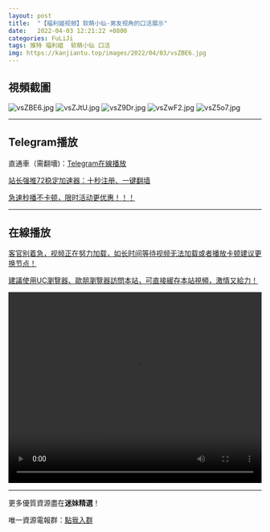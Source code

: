 ```yaml
---
layout: post
title:  "【福利姬视频】软萌小仙-男友视角的口活展示"
date:   2022-04-03 12:21:22 +0800
categories: FuLiJi
tags: 推特 福利姬  软萌小仙 口活
img: https://kanjiantu.top/images/2022/04/03/vsZBE6.jpg
---
```



## 視頻截圖

![vsZBE6.jpg](https://kanjiantu.top/images/2022/04/03/vsZBE6.jpg)
![vsZJtU.jpg](https://kanjiantu.top/images/2022/04/03/vsZJtU.jpg)
![vsZ9Dr.jpg](https://kanjiantu.top/images/2022/04/03/vsZ9Dr.jpg)
![vsZwF2.jpg](https://kanjiantu.top/images/2022/04/03/vsZwF2.jpg)
![vsZ5o7.jpg](https://kanjiantu.top/images/2022/04/03/vsZ5o7.jpg)

* * *
## Telegram播放

直通車（需翻墻)：[Telegram在線播放](https://t.me/mimeijingxuan/420)

<u>站长强推72稳定加速器：[十秒注册、一键翻墙](https://www.mimei.blog/skip/vpn.html) </u>


<u>急速秒播不卡顿，限时活动更优惠！！！</u>
* * *
## 在線播放
<u>客官别着急，视频正在努力加载，如长时间等待视频无法加载或者播放卡顿建议更换节点！</u>

<u>建議使用UC瀏覽器、歐朋瀏覽器訪問本站，可直接緩存本站視頻，激情又給力！</u>
<center><video src="https://cdn.publer.io/uploads/videos/62499490db279736bfa81b6d/706955ab891a763286053843274a846f.mp4" width="100%" height="380px" controls="controls"></video></center>


* * *
更多優質資源盡在**迷妹精選**！

唯一資源電報群：[點我入群](https://t.me/mimeijingxuan)


